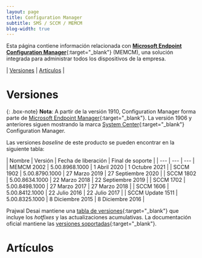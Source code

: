 ```yaml
---
layout: page
title: Configuration Manager
subtitle: SMS / SCCM / MEMCM
blog-width: true
---
```


Esta página contiene información relacionada con [**Microsoft Endpoint Configuration Manager**](https://docs.microsoft.com/es-es/mem/configmgr/){:target="_blank"} (MEMCM), una solución integrada para administrar todos los dispositivos de la empresa.

| [Versiones](#versiones) | [Artículos](#posts) |

# <a name="versiones">Versiones

{: .box-note}
**Nota**: A partir de la versión 1910, Configuration Manager forma parte de [Microsoft Endpoint Manager](https://docs.microsoft.com/es-es/mem){:target="_blank"}. La versión 1906 y anteriores siguen mostrando la marca [System Center](https://docs.microsoft.com/es-es/system-center/){:target="_blank"} Configuration Manager.

Las versiones _baseline_ de este producto se pueden encontrar en la siguiente tabla:

| Nombre | Versión | Fecha de liberación | Final de soporte |
| --- | --- | --- |
| MEMCM 2002 | 5.00.8968.1000 | 1 Abril 2020 | 1 Octubre 2021 |
| SCCM 1902	| 5.00.8790.1000 | 27 Marzo 2019 | 27 Septiembre 2020 |
| SCCM 1802 | 5.00.8634.1000 | 22 Marzo 2018 | 22 Septiembre 2019 |
| SCCM 1702	| 5.00.8498.1000 | 27 Marzo 2017 | 27 Marzo 2018 |
| SCCM 1606	| 5.00.8412.1000 | 22 Julio 2016 | 22 Julio 2017 |
| SCCM Update 1511 | 5.00.8325.1000 | 8 Diciembre 2015 | 8 Diciembre 2016 |

Prajwal Desai mantiene una [tabla de versiones](https://www.prajwaldesai.com/sccm-build-version-numbers/){:target="_blank"} que incluye los _hotfixes_ y las actualizaciones acumulativas. La documentación oficial mantiene las [versiones soportadas](https://docs.microsoft.com/es-es/mem/configmgr/core/servers/manage/updates#supported-versions){:target="_blank"}.

# <a name="posts">Artículos
